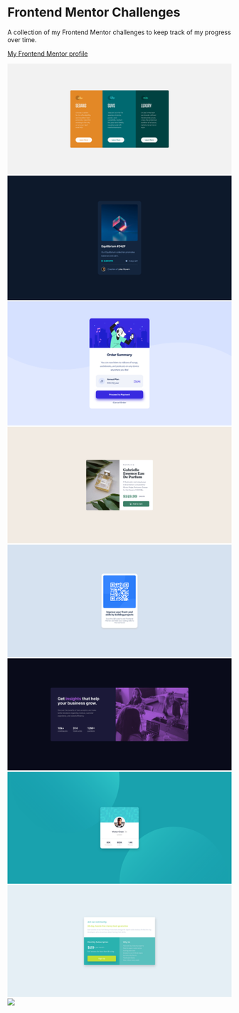 # Frontend Mentor Challenges

A collection of my Frontend Mentor challenges to keep track of my progress over time.

[My Frontend Mentor profile](https://www.frontendmentor.io/profile/lukeramljak)

![](./3-col-preview-card/screenshot.png)
![](./nft-preview-card/screenshot.png)
![](./order-summary-card/screenshot.png)
![](./perfume-product-card/screenshot.png)
![](./qr-code-component/screenshot.png)
![](./stats-preview-card-component/screenshot.png)
![](./profile-card-component/screenshot.png)
![](./single-price-grid-component/screenshot.png)
![](./testimonial-grid-section/screenshot.png)

